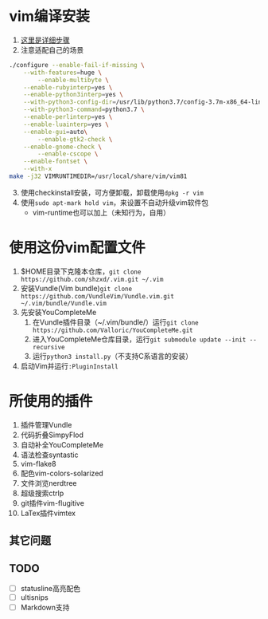 # vim编译安装
1. [这里是详细步骤](https://github.com/Valloric/YouCompleteMe/wiki/Building-Vim-from-source)
2. 注意适配自己的场景
```sh
./configure --enable-fail-if-missing \
	--with-features=huge \
        --enable-multibyte \
	--enable-rubyinterp=yes \
	--enable-python3interp=yes \
	--with-python3-config-dir=/usr/lib/python3.7/config-3.7m-x86_64-linux-gnu \
	--with-python3-command=python3.7 \
	--enable-perlinterp=yes \
	--enable-luainterp=yes \
	--enable-gui=auto\
        --enable-gtk2-check \
	--enable-gnome-check \
        --enable-cscope \
	--enable-fontset \
	--with-x
make -j32 VIMRUNTIMEDIR=/usr/local/share/vim/vim81
```
3. 使用checkinstall安装，可方便卸载，卸载使用`dpkg -r vim`
4. 使用`sudo apt-mark hold vim`，来设置不自动升级vim软件包
    - vim-runtime也可以加上（未知行为，自用）
# 使用这份vim配置文件
1. $HOME目录下克隆本仓库，`git clone https://github.com/shzxd/.vim.git ~/.vim`
2. 安装Vundle(Vim bundle)`git clone https://github.com/VundleVim/Vundle.vim.git ~/.vim/bundle/Vundle.vim`
3. 先安装YouCompleteMe
    1. 在Vundle插件目录（~/.vim/bundle/）运行`git clone https://github.com/Valloric/YouCompleteMe.git`
    2. 进入YouCompleteMe仓库目录，运行`git submodule update --init --recursive`
    3. 运行`python3 install.py`（不支持C系语言的安装）
4. 启动Vim并运行`:PluginInstall`
# 所使用的插件
1. 插件管理Vundle
2. 代码折叠SimpyFlod
3. 自动补全YouCompleteMe
4. 语法检查syntastic
5. vim-flake8
6. 配色vim-colors-solarized
7. 文件浏览nerdtree
8. 超级搜索ctrlp
9. git插件vim-flugitive
10. LaTex插件vimtex
## 其它问题

## TODO
- [ ] statusline高亮配色
- [ ] ultisnips
- [ ] Markdown支持
